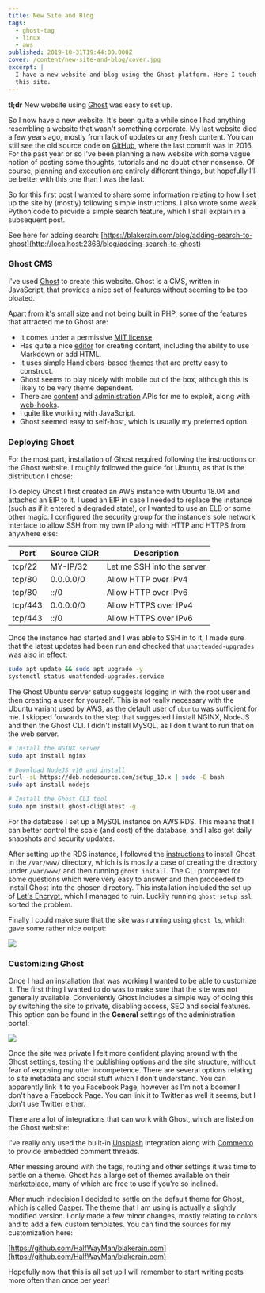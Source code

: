 ```yaml
---
title: New Site and Blog
tags:
  - ghost-tag
  - linux
  - aws
published: 2019-10-31T19:44:00.000Z
cover: /content/new-site-and-blog/cover.jpg
excerpt: |
  I have a new website and blog using the Ghost platform. Here I touch on the setup and the goals for
  this site.
---
```


**tl;dr** New website using [Ghost](https://ghost.org/) was easy to set up.

So I now have a new website. It's been quite a while since I had anything resembling a website that wasn't something corporate. My last website died a few years ago, mostly from lack of updates or any fresh content. You can still see the old source code on [GitHub](https://github.com/HalfWayMan/meadowstalk), where the last commit was in 2016. For the past year or so I've been planning a new website with some vague notion of posting some thoughts, tutorials and no doubt other nonsense. Of course, planning and execution are entirely different things, but hopefully I'll be better with this one than I was the last.

So for this first post I wanted to share some information relating to how I set up the site by (mostly) following simple instructions. I also wrote some weak Python code to provide a simple search feature, which I shall explain in a subsequent post.

See here for adding search: [https://blakerain.com/blog/adding-search-to-ghost](http://localhost:2368/blog/adding-search-to-ghost)

### Ghost CMS

I've used [Ghost](https://ghost.org) to create this website. Ghost is a CMS, written in JavaScript, that provides a nice set of features without seeming to be too bloated.

<Bookmark
  url="https://ghost.org"
  title="Ghost: The #1 open source headless Node.js CMS"
  description="The world’s most popular modern open source publishing platform. A headless Node.js CMS used by Apple, Sky News, Tinder and thousands more. MIT licensed, with 30k+ stars on Github."
  author="Albert Henk van Urkalberthenk.com"
  publisher="Ghost"
  thumbnail="https://ghost.org/images/meta/Ghost.png"
  icon="https://ghost.org/icons/icon-512x512.png?v=188b8b6d743c6338ba2eab2e35bab4f5" />

Apart from it's small size and not being built in PHP, some of the features that attracted me to Ghost are:

- It comes under a permissive [MIT license](https://github.com/TryGhost/Ghost/blob/master/LICENSE).
- Has quite a nice [editor](https://ghost.org/faq/using-the-editor/) for creating content, including the ability to use Markdown or add HTML.
- It uses simple Handlebars-based [themes](https://ghost.org/docs/api/v3/handlebars-themes/) that are pretty easy to construct.
- Ghost seems to play nicely with mobile out of the box, although this is likely to be very theme dependent.
- There are [content](https://ghost.org/docs/api/v3/content/) and [administration](https://ghost.org/docs/api/v3/admin/) APIs for me to exploit, along with [web-hooks](https://ghost.org/docs/api/v3/webhooks/).
- I quite like working with JavaScript.
- Ghost seemed easy to self-host, which is usually my preferred option.

### Deploying Ghost

For the most part, installation of Ghost required following the instructions on the Ghost website. I roughly followed the guide for Ubuntu, as that is the distribution I chose:

<Bookmark
  url="https://ghost.org/docs/install/ubuntu/"
  title="How to install & setup Ghost on Ubuntu 16.04 + 18.04"
  description="A full production install guide for how to install the Ghost professional publishing platform on a production server running Ubuntu 16.04 or 18.04."
  author="Ghost"
  publisher="Ghost"
  thumbnail="https://ghost.org/images/meta/Ghost-Docs.jpg"
  icon="https://ghost.org/icons/icon-512x512.png?v=188b8b6d743c6338ba2eab2e35bab4f5" />

To deploy Ghost I first created an AWS instance with Ubuntu 18.04 and attached an EIP to it. I used an EIP in case I needed to replace the instance (such as if it entered a degraded state), or I wanted to use an ELB or some other magic. I configured the security group for the instance's sole network interface to allow SSH from my own IP along with HTTP and HTTPS from anywhere else:

| Port    | Source CIDR | Description                |
| ------- | ----------- | -------------------------- |
| tcp/22  | MY-IP/32    | Let me SSH into the server |
| tcp/80  | 0.0.0.0/0   | Allow HTTP over IPv4       |
| tcp/80  | ::/0        | Allow HTTP over IPv6       |
| tcp/443 | 0.0.0.0/0   | Allow HTTPS over IPv4      |
| tcp/443 | ::/0        | Allow HTTPS over IPv6      |

Once the instance had started and I was able to SSH in to it, I made sure that the latest updates had been run and checked that `unattended-upgrades` was also in effect:

```bash
sudo apt update && sudo apt upgrade -y
systemctl status unattended-upgrades.service
```

The Ghost Ubuntu server setup suggests logging in with the root user and then creating a user for yourself. This is not really necessary with the Ubuntu variant used by AWS, as the default user of `ubuntu` was sufficient for me. I skipped forwards to the step that suggested I install NGINX, NodeJS and then the Ghost CLI. I didn't install MySQL, as I don't want to run that on the web server.

```bash
# Install the NGINX server
sudo apt install nginx

# Download NodeJS v10 and install
curl -sL https://deb.nodesource.com/setup_10.x | sudo -E bash
sudo apt install nodejs

# Install the Ghost CLI tool
sudo npm install ghost-cli@latest -g
```

For the database I set up a MySQL instance on AWS RDS. This means that I can better control the scale (and cost) of the database, and I also get daily snapshots and security updates.

After setting up the RDS instance, I followed the [instructions](https://ghost.org/docs/install/ubuntu/#install-ghost) to install Ghost in the `/var/www/` directory, which is is mostly a case of creating the directory under `/var/www/` and then running `ghost install`. The CLI prompted for some questions which were very easy to answer and then proceeded to install Ghost into the chosen directory. This installation included the set up of [Let's Encrypt](https://letsencrypt.org/), which I managed to ruin. Luckily running `ghost setup ssl` sorted the problem.

Finally I could make sure that the site was running using `ghost ls`, which gave some rather nice output:

![](/content/new-site-and-blog/image-17.png)

### Customizing Ghost

Once I had an installation that was working I wanted to be able to customize it. The first thing I wanted to do was to make sure that the site was not generally available. Conveniently Ghost includes a simple way of doing this by switching the site to private, disabling access, SEO and social features. This option can be found in the **General** settings of the administration portal:

![](/content/new-site-and-blog/image-1-1.png)

Once the site was private I felt more confident playing around with the Ghost settings, testing the publishing options and the site structure, without fear of exposing my utter incompetence. There are several options relating to site metadata and social stuff which I don't understand. You can apparently link it to you Facebook Page, however as I'm not a boomer I don't have a Facebook Page. You can link it to Twitter as well it seems, but I don't use Twitter either.

There are a lot of integrations that can work with Ghost, which are listed on the Ghost website:

<Bookmark
  url="https://ghost.org/integrations/"
  title="Ghost Integrations – Connect your favourite Tools & Apps to your site"
  description="Keep your stack aligned and integrate your most used tools & apps with your Ghost site: automation, analytics, marketing, support and much more! 👉"
  publisher="Ghost"
  thumbnail="https://ghost.org/images/meta/Ghost-Integrations.jpg"
  icon="https://ghost.org/icons/icon-512x512.png?v=188b8b6d743c6338ba2eab2e35bab4f5" />

I've really only used the built-in [Unsplash](https://ghost.org/integrations/unsplash/) integration along with [Commento](https://ghost.org/integrations/commento/) to provide embedded comment threads.

After messing around with the tags, routing and other settings it was time to settle on a theme. Ghost has a large set of themes available on their [marketplace](https://ghost.org/marketplace/), many of which are free to use if you're so inclined.

<Bookmark
  url="https://ghost.org/marketplace/"
  title="Ghost Themes - The Marketplace"
  description="Discover beautiful professional themes for the Ghost publishing platform. Custom templates for magazines, blogs, news websites, content marketing & more!"
  author="Ghost"
  icon="https://ghost.org/icons/icon-512x512.png?v=188b8b6d743c6338ba2eab2e35bab4f5" />

After much indecision I decided to settle on the default theme for Ghost, which is called [Casper](https://demo.ghost.io). The theme that I am using is actually a slightly modified version. I only made a few minor changes, mostly relating to colors and to add a few custom templates. You can find the sources for my customization here:

[https://github.com/HalfWayMan/blakerain.com](https://github.com/HalfWayMan/blakerain.com)

Hopefully now that this is all set up I will remember to start writing posts more often than once per year!
